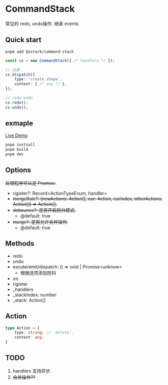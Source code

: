 # CommandStack

常见的 redo, undo操作. 继承 events.

## Quick start

```b
pnpm add @zstark/command-stack
```

```ts
const cs = new CommandStack({ /* handlers */ });

// 记录
cs.dispatch({
    type: 'create.shape',
    context: { /* any */ },
});

// redo undo
cs.redo();
cs.undo();
```

## exmaple

[Live Demo](https://pinghuazhuang.github.io/command-stack/)

```bash
pnpm instsall
pnpm build
pnpm dev
```

## Options

~~处理程序可以是 Promise.~~

+ rigister?: Record<ActionTypeEnum, handler>
+ ~~mergeRule?: (newActions: Action[], cur: Action, curIndex, otherActions: Action[]) => Actioin[].~~
+ ~~debounce?: 是否开启防抖模式.~~
  + @default: true
+ ~~merge?: 是否允许合并操作.~~
  + @default: true

## Methods

+ redo
+ undo
+ excute/emit/dispatch: () => void | Promise<unknow\>
  + 根据选项添加防抖
+ on
+ rigister
+ _handlers
+ _stackIndex: number
+ _stack: Action[]

## Action

```ts
type Action = {
    type: string; // 'delete',
    context: any;
}
```

## TODO

1. handlers 支持异步.
2. ~~合并操作??~~
